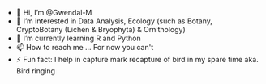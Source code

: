 - 👋 Hi, I’m @Gwendal-M
- 👀 I’m interested in Data Analysis, Ecology (such as Botany, CryptoBotany (Lichen & Bryophyta) & Ornithology)
- 🌱 I’m currently learning R and Python
- 📫 How to reach me ... For now you can't
- ⚡ Fun fact: I help in capture mark recapture of bird in my spare time aka. Bird ringing

<!---
Gwendal-M/Gwendal-M is a ✨ special ✨ repository because its `README.md` (this file) appears on your GitHub profile.
You can click the Preview link to take a look at your changes.
--->
